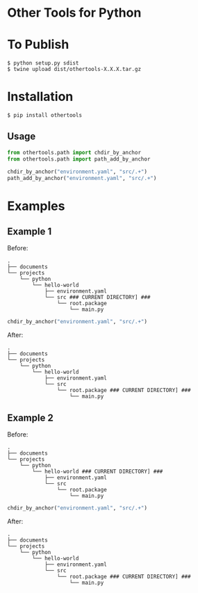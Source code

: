 # Other Tools for Python

# To Publish

```
$ python setup.py sdist
$ twine upload dist/othertools-X.X.X.tar.gz
```

# Installation

```
$ pip install othertools
```

## Usage

```python
from othertools.path import chdir_by_anchor
from othertools.path import path_add_by_anchor

chdir_by_anchor("environment.yaml", "src/.+")
path_add_by_anchor("environment.yaml", "src/.+")
```

# Examples

## Example 1

Before:
```
.
├── documents
└── projects
    └── python
        └── hello-world
            ├── environment.yaml
            └── src ### CURRENT DIRECTORY] ###
                └── root.package
                    └── main.py
```

```python
chdir_by_anchor("environment.yaml", "src/.+")
```

After:
```
.
├── documents
└── projects
    └── python
        └── hello-world
            ├── environment.yaml
            └── src
                └── root.package ### CURRENT DIRECTORY] ###
                    └── main.py
```

## Example 2

Before:
```
.
├── documents
└── projects
    └── python
        └── hello-world ### CURRENT DIRECTORY] ###
            ├── environment.yaml
            └── src
                └── root.package
                    └── main.py
```

```python
chdir_by_anchor("environment.yaml", "src/.+")
```

After:
```
.
├── documents
└── projects
    └── python
        └── hello-world
            ├── environment.yaml
            └── src
                └── root.package ### CURRENT DIRECTORY] ###
                    └── main.py
```

